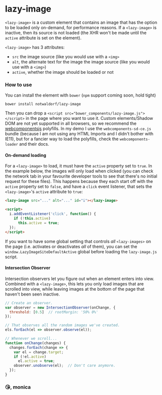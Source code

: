 # lazy-image

`<lazy-image>` is a custom element that contains an image that has the
option to be loaded only on-demand, for performance reasons. If a `<lazy-image>`
is inactive, then its source is not loaded (the XHR won't be made until the
`active` attribute is set on the element).

`<lazy-image>` has 3 attributes:
  - `src` the image source (like you would use with a `<img>`
  - `alt`, the alternate text for the image the image source (like you would use with a `<img>`)
  - `active`, whether the image should be loaded or not

### How to use

You can install the element with `bower` (`npm` support coming soon, hold tight)
```
bower install notwaldorf/lazy-image
```

Then you can drop a `<script src="bower_components/lazy-image.js"></script>` in the page where you want to use it. Custom elements/Shadow DOM are not yet supported in all browsers, so we recommend the [webcomponentsjs](https://github.com/webcomponents/webcomponentsjs/tree/v1) polyfills. In my demo I use the `webcomponents-sd-ce.js` bundle (because I am not using any HTML Imports and I didn't bother with IE11), but for a fancier way to load the polyfills, check the `webcomponents-loader` and their docs.

#### On-demand loading

For a `<lazy-image>` to load, it must have the `active` property set to `true`.
In the example below, the images will only load when clicked (you can check the network tab in
your favourite developer tools to see that there's no initial request for these files).
This happens because they each start off with the `active` property set to `false`,
and have a `click` event listener, that
sets the `<lazy-image>`'s `active` attribute to `true`:

```html
<lazy-image src="..." alt="..." id="i"></lazy-image>

<script>
  i.addEventListener('click', function() {
    if (!this.active)
      this.active = true;
  });
</script>
```

If you want to have some global setting that controls _all_ `<lazy-images>` on the page (i.e. activates or deactivates _all_ of them), you can set the `window.LazyImageSiteDefaultActive` global before loading the `lazy-image.js` script.

#### Intersection Observer
Intersection observers let you figure out when an element enters into view.
Combined with a `<lazy-image>`, this lets you only load
images that are scrolled into view, while leaving images at the bottom
of the page that haven't been seen inactive.

```js
// Create an observer.
var observer = new IntersectionObserver(onChange, {
  threshold: [0.5]  // rootMargin: '50% 0%'
});

// That observes all the random images we've created.
els.forEach(el => observer.observe(el));

// Whenever we scroll...
function onChange(changes) {
  changes.forEach(change => {
    var el = change.target;
    if (!el.active)
      el.active = true;
    observer.unobserve(el);  // Don't care anymore.
  });
}
```

### 😘, monica
